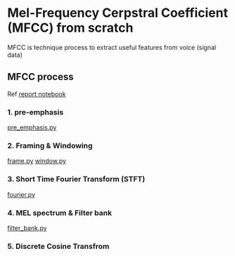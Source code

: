 # Mel-Frequency Cerpstral Coefficient (MFCC) from scratch
MFCC is technique process to extract useful features from voice (signal data)

## MFCC process
Ref [report notebook](./report.ipynb)
### 1. pre-emphasis
[pre_emphasis.py](./pre_emphasis.py)
### 2. Framing & Windowing
[frame.py](./frame.py)
[window.py](./window.py)
### 3. Short Time Fourier Transform (STFT)
[fourier.py](./fourier.py)
### 4. MEL spectrum & Filter bank
[filter_bank.py](./filter_bank.py)
### 5. Discrete Cosine Transfrom
